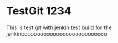 # TestGit   1234
This is test git with jenkin  test build for the jenkinooooooooooooooooooooooooooo
